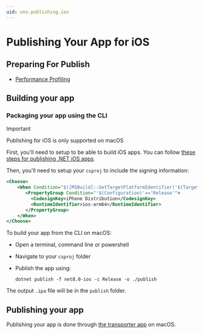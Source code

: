 ```yaml
---
uid: uno.publishing.ios
---
```


# Publishing Your App for iOS

## Preparing For Publish

- [Performance Profiling](xref:Uno.Tutorials.ProfilingApplications)

## Building your app

### Packaging your app using the CLI

> [!IMPORTANT]
> Publishing for iOS is only supported on macOS

First, you'll need to setup to be able to build iOS apps. You can follow [these steps for publishing .NET iOS apps](https://learn.microsoft.com/dotnet/maui/ios/deployment/?view=net-maui-8.0).

Then, you'll need to setup your `csproj` to include the signing information:

```xml
<Choose>
    <When Condition="$([MSBuild]::GetTargetPlatformIdentifier('$(TargetFramework)')) == 'ios'">
       <PropertyGroup Condition="'$(Configuration)'=='Release'">
         <CodesignKey>iPhone Distribution</CodesignKey>
         <RuntimeIdentifier>ios-arm64</RuntimeIdentifier>
       </PropertyGroup>
    </When>
</Choose>
```

To build your app from the CLI on macOS:

- Open a terminal, command line or powershell
- Navigate to your `csproj` folder
- Publish the app using:

  ```shell
  dotnet publish -f net8.0-ios -c Release -o ./publish
  ```

The output `.ipa` file will be in the `publish` folder.

## Publishing your app

Publishing your app is done through [the transporter app](https://developer.apple.com/help/app-store-connect/manage-builds/upload-builds) on macOS.
